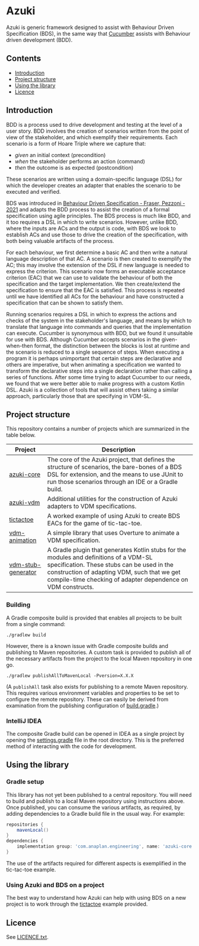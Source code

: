 # Azuki

Azuki is generic framework designed to assist with Behaviour Driven Specification (BDS), in the same way that [Cucumber](https://cucumber.io/) assists with Behaviour driven development (BDD).

## Contents
- [Introduction](#introduction)
- [Project structure](#project-structure)
- [Using the library](#using-the-plugin)
- [Licence](#licence)

## Introduction

BDD is a process used to drive development and testing at the level of a user story.
BDD involves the creation of scenarios written from the point of view of the stakeholder, and which exemplify their requirements.
Each scenario is a form of Hoare Triple where we capture that:

- _given_ an initial context (precondition)
- _when_ the stakeholder performs an action (command)
- _then_ the outcome is as expected (postcondition)

These scenarios are written using a domain-specific language (DSL) for which the developer creates an adapter that enables the scenario to be executed and verified.

BDS was introduced in [Behaviour Driven Specification - Fraser, Pezzoni - 2021](https://arxiv.org/pdf/2110.09371.pdf) and adapts the BDD process to assist the creation of a formal specification using agile principles.
The BDS process is much like BDD, and it too requires a DSL in which to write scenarios.
However, unlike BDD, where the inputs are ACs and the output is code, with BDS we look to establish ACs and use those to drive the creation of the specification, with both being valuable artifacts of the process.

For each behaviour, we first determine a basic AC and then write a natural language description of that AC.
A scenario is then created to exemplify the AC; this may involve the extension of the DSL if new language is needed to express the criterion.
This scenario now forms an executable acceptance criterion (EAC) that we can use to validate the behaviour of both the specification and the target implementation.
We then create/extend the specification to ensure that the EAC is satisfied.
This process is repeated until we have identified all ACs for the behaviour and have constructed a specification that can be shown to satisfy them.

Running scenarios requires a DSL in which to express the actions and checks of the system in the stakeholder's language, and means by which to translate that language into commands and queries that the implementation can execute.
Cucumber is synonymous with BDD, but we found it unsuitable for use with BDS.
Although Cucumber accepts scenarios in the given-when-then format, the distinction between the blocks is lost at runtime and the scenario is reduced to a single sequence of steps.
When executing a program it is perhaps unimportant that certain steps are declarative and others are imperative, but when animating a specification we wanted to transform the declarative steps into a single declaration rather than calling a series of functions.
After some time trying to adapt Cucumber to our needs, we found that we were better able to make progress with a custom Kotlin DSL.
Azuki is a collection of tools that will assist others taking a similar approach, particularly those that are specifying in VDM-SL.

## Project structure

This repository contains a number of projects which are summarized in the table below.

| Project  | Description |
| ------------- | ------------- |
| [azuki-core](azuki-core) | The core of the Azuki project, that defines the structure of scenarios, the bare-bones of a BDS DSL for extension, and the means to use JUnit to run those scenarios through an IDE or a Gradle build.  |
| [azuki-vdm](azuki-vdm) | Additional utilities for the construction of Azuki adapters to VDM specifications.  |
| [tictactoe](tictactoe) | A worked example of using Azuki to create BDS EACs for the game of tic-tac-toe.  |
| [vdm-animation](vdm-animation) | A simple library that uses Overture to animate a VDM specification. |
| [vdm-stub-generator](vdm-stub-generator) | A Gradle plugin that generates Kotlin stubs for the modules and definitions of a VDM-SL specification. These stubs can be used in the construction of adapting VDM, such that we get compile-time checking of adapter dependence on VDM constructs.  |

### Building

A Gradle composite build is provided that enables all projects to be built from a single command:

```shell
./gradlew build
```

However, there is a known issue with Gradle composite builds and publishing to Maven repositories.
A custom task is provided to publish all of the necessary artifacts from the project to the local Maven repository in one go.

```shell
./gradlew publishAllToMavenLocal -Pversion=X.X.X
```

(A `publishAll` task also exists for publishing to a remote Maven repository. This requires various environment variables and properties to be set to configure the remote repository. These can easily be derived from examination from the publishing configuration of [build.gradle](build.gradle).)

### IntelliJ IDEA

The composite Gradle build can be opened in IDEA as a single project by opening the [settings.gradle](settings.gradle) file in the root directory.
This is the preferred method of interacting with the code for development.

## Using the library

### Gradle setup

This library has not yet been published to a central repository.
You will need to build and publish to a local Maven repository using instructions above.
Once published, you can consume the various artifacts, as required, by adding dependencies to a Gradle build file in the usual way.
For example:

```groovy
repositories {
    mavenLocal()
}
dependencies {
    implementation group: 'com.anaplan.engineering', name: 'azuki-core', version: 'X.X.X'
}
```
The use of the artifacts required for different aspects is exemplified in the tic-tac-toe example.

### Using Azuki and BDS on a project

The best way to understand how Azuki can help with using BDS on a new project is to work through the [tictactoe](tictactoe/README.md) example provided.

## Licence

See [LICENCE.txt](LICENCE.txt).
